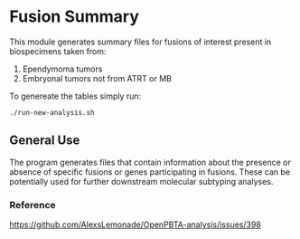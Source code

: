 # Fusion Summary

This module generates summary files for fusions of interest present in biospecimens taken from:
1. Ependymoma tumors
2. Embryonal tumors not from ATRT or MB

To genereate the tables simply run:
```
./run-new-analysis.sh
```

## General Use

The program generates files that contain information about the presence or absence of specific fusions or genes participating in fusions.
These can be potentially used for further downstream molecular subtyping analyses.

### Reference

https://github.com/AlexsLemonade/OpenPBTA-analysis/issues/398
